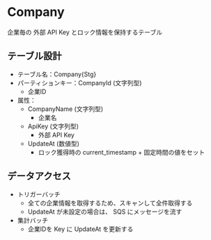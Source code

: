# Company

企業毎の 外部 API Key とロック情報を保持するテーブル

## テーブル設計

- テーブル名：Company{Stg}
- パーティションキー：CompanyId (文字列型)
  - 企業ID
- 属性：
  - CompanyName (文字列型)
    - 企業名
  - ApiKey (文字列型)
    - 外部 API Key
  - UpdateAt (数値型)
    - ロック獲得時の current_timestamp + 固定時間の値をセット

## データアクセス

- トリガーバッチ
  - 全ての企業情報を取得するため、スキャンして全件取得する
  - UpdateAt が未設定の場合は、 SQS にメッセージを流す
- 集計バッチ
  - 企業IDを Key に UpdateAt を更新する
